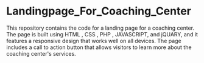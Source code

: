# Landingpage_For_Coaching_Center
This repository contains the code for a landing page for a coaching center. The page is built using HTML ,  CSS , PHP , JAVASCRIPT, and jQUARY, and it features a responsive design that works well on all devices. The page includes a call to action button that allows visitors to learn more about the coaching center's services.

